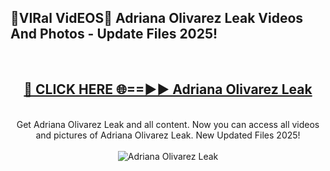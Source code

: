 <h2>🔴VIRal VidEOS🔴 Adriana Olivarez Leak Videos And Photos - Update Files 2025!</h2>
<br>
<div align="center">
<h2><a href="https://virallinks.top/odZfE0" rel="nofollow">🔴 CLICK HERE 🌐==►► Adriana Olivarez Leak</a></h2>
<br>
Get Adriana Olivarez Leak and all content. Now you can access all videos and pictures of Adriana Olivarez Leak. New Updated Files 2025!
<br>
<br>
<a href="https://virallinks.top/odZfE0" rel="nofollow" data-target="animated-image.originalLink"><img src="https://i.imgur.com/dJHk4Zq.gif)" alt="Adriana Olivarez Leak" style="max-width: 100%; display: inline-block;" data-target="animated-image.originalImage"></a>
</div>
<br>
